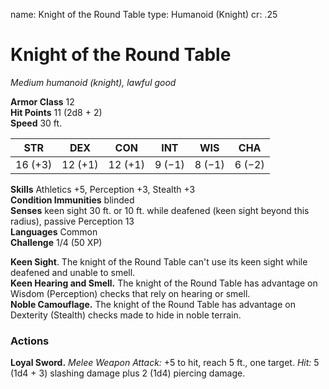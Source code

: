 name: Knight of the Round Table
type: Humanoid (Knight)
cr: .25

# Knight of the Round Table
_Medium humanoid (knight), lawful good_

**Armor Class** 12    
**Hit Points** 11 (2d8 + 2)    
**Speed** 30 ft. 

| STR     | DEX     | CON     | INT     | WIS     | CHA     |
|---------|---------|---------|---------|---------|---------|
| 16 (+3) | 12 (+1) | 12 (+1) | 9 (−1)  | 8 (−1)  | 6 (−2)  |

**Skills** Athletics +5, Perception +3, Stealth +3    
**Condition Immunities** blinded    
**Senses** keen sight 30 ft. or 10 ft. while deafened (keen sight beyond this radius), passive Perception 13    
**Languages** Common    
**Challenge** 1/4 (50 XP)    

**Keen Sight**. The knight of the Round Table can't use its keen sight while deafened and unable to smell.    
**Keen Hearing and Smell.** The knight of the Round Table has advantage on Wisdom (Perception) checks that rely on hearing or smell.    
**Noble Camouflage.** The knight of the Round Table has advantage on Dexterity (Stealth) checks made to hide in noble terrain. 

### Actions 
**Loyal Sword.** _Melee Weapon Attack:_ +5 to hit, reach 5 ft., one target. _Hit:_ 5 (1d4 + 3) slashing damage plus 2 (1d4) piercing damage.
